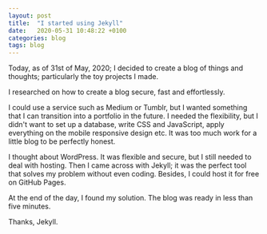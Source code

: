 ```yaml
---
layout: post
title:  "I started using Jekyll"
date:   2020-05-31 10:48:22 +0100
categories: blog
tags: blog
---
```

Today, as of 31st of May, 2020; I decided to create a blog of things and thoughts; particularly the toy projects I made.

I researched on how to create a blog secure, fast and effortlessly.

I could use a service such as Medium or Tumblr, but I wanted something that I can transition into a portfolio in the future. I needed the flexibility, but I didn't want to set up a database, write CSS and JavaScript, apply everything on the mobile responsive design etc. It was too much work for a little blog to be perfectly honest.

I thought about WordPress. It was flexible and secure, but I still needed to deal with hosting. Then I came across with Jekyll; it was the perfect tool that solves my problem without even coding. Besides, I could host it for free on GitHub Pages.

At the end of the day, I found my solution. The blog was ready in less than five minutes.

Thanks, Jekyll.